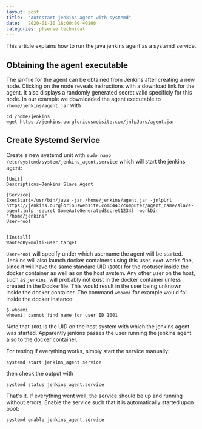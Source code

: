 ```yaml
---
layout: post
title:  "Autostart jenkins agent with systemd"
date:   2020-01-10 16:00:00 +0100
categories: pfsense technical
---
```


This article explains how to run the java jenkins agent as a systemd service.

## Obtaining the agent executable

The jar-file for the agent can be obtained from Jenkins after creating a new node. Clicking on the node reveals instructions with a download link for the agent. It also displays a randomly generated secret valid specificly for this node. In our example we downloaded the agent executable to `/home/jenkins/agent.jar` with 

```shell
cd /home/jenkins
wget https://jenkins.ourgloriouswebsite.com/jnlpJars/agent.jar
```

## Create Systemd Service

Create a new systemd unit with `sudo nano /etc/systemd/system/jenkins_agent.service` which will start the jenkins agent:

```
[Unit]
Descriptions=Jenkins Slave Agent

[Service]
ExecStart=/usr/bin/java -jar /home/jenkins/agent.jar -jnlpUrl https://jenkins.ourgloriouswebsite.com:443/computer/agent_name/slave-agent.jnlp -secret SomeAutoGeneratedSecret12345 -workDir "/home/jenkins"
User=root


[Install]
WantedBy=multi-user.target
```

`User=root` will specify under which username the agent will be started. Jenkins will also launch docker containers using this user. `root` works fine, since it will have the same standard UID (`1000`) for the rootuser inside the docker container as well as on the host system. Any other user on the host, such as `jenkins`, will probably not exist in the docker container unless created in the Dockerfile. This would result in the user being unknown inside the docker container. The command `whoami` for example would fail inside the docker instance: 

```
$ whoami
whoami: cannot find name for user ID 1001
```

Note that `1001` is the UID on the host system with which the jenkins agent was started. Apparently jenkins passes the user running the jenkins agent also to the docker container.


For testing if everything works, simply start the service manually:

```shell
systemd start jenkins_agent.service
```

then check the output with

```shell
systemd status jenkins_agent.service
```

That's it. If everything went well, the service should be up and running without errors. Enable the service such that it is automatically started upon boot: 

```shell
systemd enable jenkins_agent.service
``` 